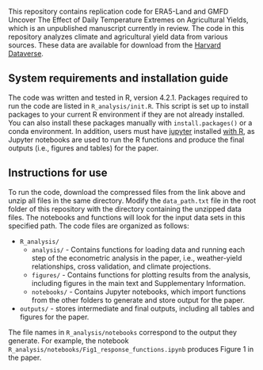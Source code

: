 This repository contains replication code for ERA5-Land and GMFD Uncover The Effect of Daily Temperature Extremes on Agricultural Yields, which is an unpublished manuscript currently in review. The code in this repository analyzes climate and agricultural yield data from various sources. These data are available for download from the [Harvard Dataverse](https://doi.org/10.7910/DVN/XRMDBW).

## System requirements and installation guide
The code was written and tested in R, version 4.2.1. Packages required to run the code are listed in `R_analysis/init.R`. This script is set up to install packages to your current R environment if they are not already installed. You can also install these packages manually with `install.packages()` or a conda environment. In addition, users must have [jupyter](https://jupyter.org/) installed [with R](https://datatofish.com/r-jupyter-notebook/), as Jupyter notebooks are used to run the R functions and produce the final outputs (i.e., figures and tables) for the paper. 

## Instructions for use

To run the code, download the compressed files from the link above and unzip all files in the same directory. Modify the `data_path.txt` file in the root folder of this repository with the directory containing the unzipped data files. The notebooks and functions will look for the input data sets in this specified path. The code files are organized as follows:

- `R_analysis/`
    - `analysis/` - Contains functions for loading data and running each step of the econometric analysis in the paper, i.e., weather-yield relationships, cross validation, and climate projections.
    - `figures/` - Contains functions for plotting results from the analysis, including figures in the main text and Supplementary Information.
    - `notebooks/` - Contains Jupyter notebooks, which import functions from the other folders to generate and store output for the paper.
- `outputs/` - stores intermediate and final outputs, including all tables and figures for the paper.

The file names in `R_analysis/notebooks` correspond to the output they generate. For example, the notebook `R_analysis/notebooks/Fig1_response_functions.ipynb` produces Figure 1 in the paper.
